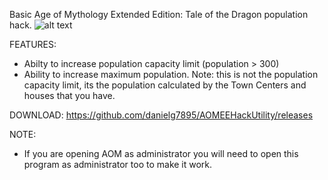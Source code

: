 
Basic Age of Mythology Extended Edition: Tale of the Dragon population hack.
![alt text](https://i.imgur.com/PzIPrjQ.png)

FEATURES:
- Abilty to increase population capacity limit (population > 300)
- Ability to increase maximum population. Note: this is not the population capacity limit, its the population calculated by the Town Centers and houses that you have.

DOWNLOAD: 
https://github.com/danielg7895/AOMEEHackUtility/releases

NOTE:
- If you are opening AOM as administrator you will need to open this program as administrator too to make it work.
